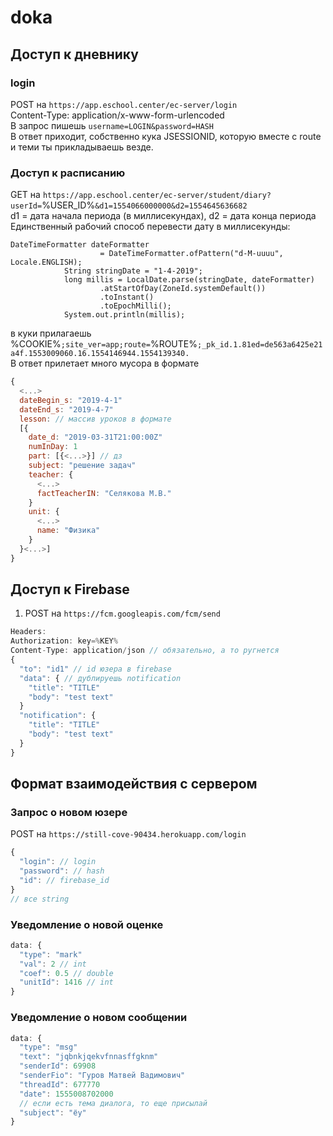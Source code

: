 # doka
## Доступ к дневнику
### login
POST на `https://app.eschool.center/ec-server/login`<br>
Content-Type: application/x-www-form-urlencoded<br>
В запрос пишешь `username=LOGIN&password=HASH`<br>
В ответ приходит, собственно кука JSESSIONID, которую вместе с route и теми ты прикладываешь везде.<br>
### Доступ к расписанию
GET на `https://app.eschool.center/ec-server/student/diary?userId=`%USER_ID%`&d1=1554066000000&d2=1554645636682`<br>
d1 = дата начала периода (в миллисекундах), d2 = дата конца периода <br>
Единственный рабочий способ перевести дату в миллисекунды:
```
DateTimeFormatter dateFormatter
                    = DateTimeFormatter.ofPattern("d-M-uuuu", Locale.ENGLISH);
            String stringDate = "1-4-2019";
            long millis = LocalDate.parse(stringDate, dateFormatter)
                    .atStartOfDay(ZoneId.systemDefault())
                    .toInstant()
                    .toEpochMilli();
            System.out.println(millis);
```
в куки прилагаешь<br>
%COOKIE%`;site_ver=app;route=`%ROUTE%`;_pk_id.1.81ed=de563a6425e21a4f.1553009060.16.1554146944.1554139340.`<br>
В ответ прилетает много мусора в формате
``` javascript
{
  <...>
  dateBegin_s: "2019-4-1"
  dateEnd_s: "2019-4-7"
  lesson: // массив уроков в формате
  [{
    date_d: "2019-03-31T21:00:00Z"
    numInDay: 1
    part: [{<...>}] // дз
    subject: "решение задач"
    teacher: {
      <...>
      factTeacherIN: "Селякова М.В."
    }
    unit: {
      <...>
      name: "Физика"
    }
  }<...>]
}
```
## Доступ к Firebase
1. POST на `https://fcm.googleapis.com/fcm/send`
``` javascript
Headers:
Authorization: key=%KEY%
Content-Type: application/json // обязательно, а то ругнется
{
  "to": "id1" // id юзера в firebase
  "data": { // дублируешь notification
    "title": "TITLE"
    "body": "test text"
  }
  "notification": {
    "title": "TITLE"
    "body": "test text"
  }
}
```
## Формат взаимодействия с сервером
### Запрос о новом юзере
POST на `https://still-cove-90434.herokuapp.com/login`
``` javascript
{
  "login": // login
  "password": // hash
  "id": // firebase_id
} 
// все string
```
### Уведомление о новой оценке
``` javascript
data: {
  "type": "mark"
  "val": 2 // int
  "coef": 0.5 // double
  "unitId": 1416 // int
}
```
### Уведомление о новом сообщении
``` javascript
data: {
  "type": "msg"
  "text": "jqbnkjqekvfnnasffgknm"
  "senderId": 69908
  "senderFio": "Гуров Матвей Вадимович"
  "threadId": 677770
  "date": 1555008702000
  // если есть тема диалога, то еще присылай
  "subject": "ёу"
}
```
